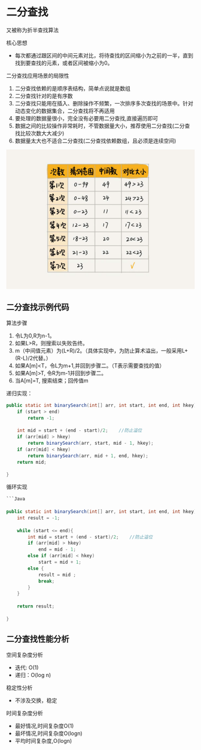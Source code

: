 <!-- ---
title: 二分查找
tags: 
- 二分查找
categories: 
- 算法
--- -->

# 二分查找

又被称为折半查找算法

核心思想
- 每次都通过跟区间的中间元素对比，将待查找的区间缩小为之前的一半，直到找到要查找的元素，或者区间被缩小为0。

二分查找应用场景的局限性
1. 二分查找依赖的是顺序表结构，简单点说就是数组
2. 二分查找针对的是有序数
3. 二分查找只能用在插入、删除操作不频繁，一次排序多次查找的场景中。针对动态变化的数据集合，二分查找将不再适用
4. 要处理的数据量很小，完全没有必要用二分查找,直接遍历即可
5. 数据之间的比较操作非常耗时，不管数据量大小，推荐使用二分查找(二分查找比较次数大大减少)
6. 数据量太大也不适合二分查找(二分查找依赖数组，且必须是连续空间)


![二分查找](https://raw.githubusercontent.com/FameLsy/Images/master/data/二分查找.png)

## 二分查找示例代码

算法步骤
1. 令L为0,R为n-1。
2. 如果L>R，则搜索以失败告终。
3. m（中间值元素）为(L+R)/2。（具体实现中，为防止算术溢出，一般采用L+(R-L)/2代替。）
4. 如果A[m]<T，令L为m+1,并回到步骤二。（T表示需要查找的值）
5. 如果A[m]>T, 令R为m-1并回到步骤二。
6. 当A[m]=T, 搜索结束；回传值m

递归实现：
```java
public static int binarySearch(int[] arr, int start, int end, int hkey){
    if (start > end)
        return -1;

    int mid = start + (end - start)/2;    //防止溢位
    if (arr[mid] > hkey)
        return binarySearch(arr, start, mid - 1, hkey);
    if (arr[mid] < hkey)
        return binarySearch(arr, mid + 1, end, hkey);
    return mid;  

}
```

循环实现
```java
```Java

public static int binarySearch(int[] arr, int start, int end, int hkey){
    int result = -1;

    while (start <= end){
        int mid = start + (end - start)/2;    //防止溢位
        if (arr[mid] > hkey)
            end = mid - 1;
        else if (arr[mid] < hkey)
            start = mid + 1;
        else {
            result = mid ;  
            break;
        }
    }

    return result;

}
```

## 二分查找性能分析

空间复杂度分析
- 迭代: O(1)
- 递归：O(log n)

稳定性分析
- 不涉及交换，稳定

时间复杂度分析
- 最好情况,时间复杂度O(1)
- 最坏情况,时间复杂度O(logn)
- 平均时间复杂度,O(logn)
